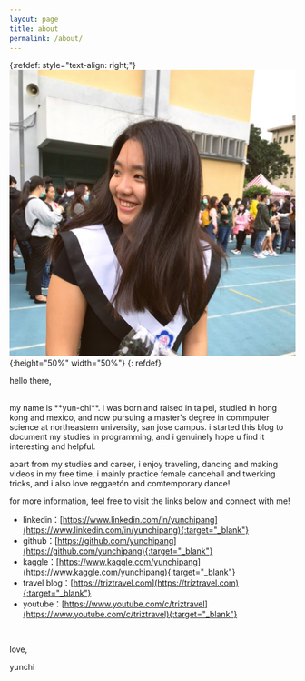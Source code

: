```yaml
---
layout: page
title: about
permalink: /about/
---
```

{:refdef: style="text-align: right;"}
![](/assets/images/profile_pic.JPG){:height="50%" width="50%"}
{: refdef}

hello there, 

<br/>
my name is **yun-chi**. i was born and raised in taipei, studied in hong kong and mexico, and now pursuing a master's degree in commputer science at northeastern university, san jose campus. i started this blog to document my studies in programming, and i genuinely hope u find it interesting and helpful.

apart from my studies and career, i enjoy traveling, dancing and making videos in my free time. i mainly practice female dancehall and twerking tricks, and i also love reggaetón and comtemporary dance!

for more information, feel free to visit the links below and connect with me!

- linkedin：[https://www.linkedin.com/in/yunchipang](https://www.linkedin.com/in/yunchipang){:target="_blank"}
- github：[https://github.com/yunchipang](https://github.com/yunchipang){:target="_blank"}
- kaggle：[https://www.kaggle.com/yunchipang](https://www.kaggle.com/yunchipang){:target="_blank"}
- travel blog：[https://triztravel.com](https://triztravel.com){:target="_blank"}
- youtube：[https://www.youtube.com/c/triztravel](https://www.youtube.com/c/triztravel){:target="_blank"}

<br/>

love,

yunchi




